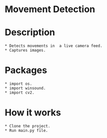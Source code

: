 Movement Detection
=================

Description
===========
```
* Detects movements in  a live camera feed.
* Captures images.
```
Packages
========
```
* import os.
* import winsound.
* import cv2.
```
How it works
============
```
* Clone the project.
* Run main.py file.
```
